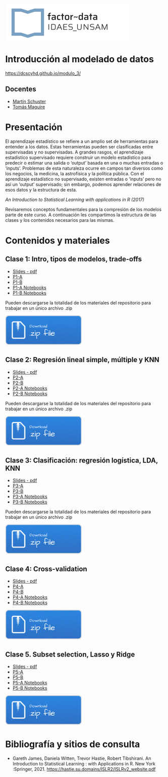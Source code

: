 ![](/imgs/logo-factor-data-solo.jpg)

# Introducción al modelado de datos

https://dcscyhd.github.io/modulo_3/

## Docentes

- [Martín Schuster]()
- [Tomás Maguire]()

# Presentación
El aprendizaje estadístico se refiere a un amplio set de herramientas para entender a los datos. Estas herramientas pueden ser clasificadas entre supervisadas y no supervisadas. A grandes rasgos, el aprendizaje estadístico supervisado requiere construir un modelo estadístico para predecir o estimar una salida o ‘output’ basada en una o muchas entradas o ‘inputs’. Problemas de esta naturaleza ocurre en campos tan diversos como los negocios, la medicina, la astrofísica y la política pública. Con el aprendizaje estadístico no supervisado, existen entradas o ‘inputs’ pero no así un ‘output’ supervisado; sin embargo, podemos aprender relaciones de esos datos y la estructura de esta. 

<em>An Introduction to Statistical Learning with applications in R (2017)</em>

Revisaremos conceptos fundamentales para la compresión de los modelos parte de este curso. A continuación les compartimos la estructura de las clases y los contenidos necesarios para las mismas.



# Contenidos y materiales
## Clase 1: Intro, tipos de modelos, trade-offs

- [Slides - pdf](/clase1/teorico1.pptx)
- [P1-A](/clase1/notebooks/P1a.nb.html)
- [P1-B](/clase1/notebooks/P1b.nb.html)
- [P1-A Notebooks](/clase1/notebooks/P1a.Rmd)
- [P1-B Notebooks](/clase1/notebooks/P1b.Rmd)

Pueden descargarse la totalidad de los materiales del repositorio para trabajar en un único archivo .zip

[![](imgs/Download.png)](clase1.rar)


## Clase 2: Regresión lineal simple, múltiple y KNN

- [Slides - pdf](/clase2/teorico2.pptx)
- [P2-A](/clase2/notebooks/P2a.nb.html)
- [P2-B](/clase2/notebooks/P2b.nb.html)
- [P2-A Notebooks](/clase2/notebooks/P2a.Rmd)
- [P2-B Notebooks](/clase2/notebooks/P2b.Rmd)

Pueden descargarse la totalidad de los materiales del repositorio para trabajar en un único archivo .zip

[![](imgs/Download.png)](clase2.rar)


## Clase 3: Clasificación: regresión logística, LDA, KNN

- [Slides - pdf](/clase3/teorico3.pptx)
- [P3-A](/clase3/notebooks/P3a.nb.html)
- [P3-B](/clase3/notebooks/P3b.nb.html)
- [P3-A Notebooks](/clase3/notebooks/P3a.Rmd)
- [P3-B Notebooks](/clase3/notebooks/P3b.Rmd)

Pueden descargarse la totalidad de los materiales del repositorio para trabajar en un único archivo .zip

[![](imgs/Download.png)](clase3.zip)

## Clase 4: Cross-validation

- [Slides - pdf](/clase4/teorico4.pptx)
- [P4-A](/clase4/notebooks/P4a.nb.html)
- [P4-B](/clase4/notebooks/P4b.nb.html)
- [P4-A Notebooks](/clase4/notebooks/P4a.Rmd)
- [P4-B Notebooks](/clase4/notebooks/P4b.Rmd)

[![](imgs/Download.png)](clase4.rar)


## Clase 5. Subset selection, Lasso y Ridge

- [Slides - pdf](/clase5/teorico5.pptx)
- [P5-A](/clase5/notebooks/P5a.nb.html)
- [P5-B](/clase5/notebooks/P5b.nb.html)
- [P5-A Notebooks](/clase5/notebooks/P5a.Rmd)
- [P5-B Notebooks](/clase5/notebooks/P5b.Rmd)

[![](imgs/Download.png)](clase5.rar)




# Bibliografía y sitios de consulta

- Gareth James, Daniela Witten, Trevor Hastie, Robert Tibshirani. An Introduction to Statistical Learning : with Applications in R. New York :Springer, 2021. https://hastie.su.domains/ISLR2/ISLRv2_website.pdf

